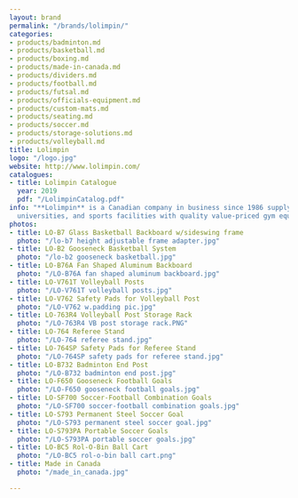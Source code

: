 ```yaml
---
layout: brand
permalink: "/brands/lolimpin/"
categories:
- products/badminton.md
- products/basketball.md
- products/boxing.md
- products/made-in-canada.md
- products/dividers.md
- products/football.md
- products/futsal.md
- products/officials-equipment.md
- products/custom-mats.md
- products/seating.md
- products/soccer.md
- products/storage-solutions.md
- products/volleyball.md
title: Lolimpin
logo: "/logo.jpg"
website: http://www.lolimpin.com/
catalogues:
- title: Lolimpin Catalogue
  year: 2019
  pdf: "/LolimpinCatalog.pdf"
info: "**Lolimpin** is a Canadian company in business since 1986 supplying schools,
  universities, and sports facilities with quality value-priced gym equipment."
photos:
- title: LO-B7 Glass Basketball Backboard w/sideswing frame
  photo: "/lo-b7 height adjustable frame adapter.jpg"
- title: LO-B2 Gooseneck Basketball System
  photo: "/lo-b2 gooseneck basketball.jpg"
- title: LO-B76A Fan Shaped Aluminum Backboard
  photo: "/LO-B76A fan shaped aluminum backboard.jpg"
- title: LO-V761T Volleyball Posts
  photo: "/LO-V761T volleyball posts.jpg"
- title: LO-V762 Safety Pads for Volleyball Post
  photo: "/LO-V762 w.padding pic.jpg"
- title: LO-763R4 Volleyball Post Storage Rack
  photo: "/LO-763R4 VB post storage rack.PNG"
- title: LO-764 Referee Stand
  photo: "/LO-764 referee stand.jpg"
- title: LO-764SP Safety Pads for Referee Stand
  photo: "/LO-764SP safety pads for referee stand.jpg"
- title: LO-B732 Badminton End Post
  photo: "/LO-B732 badminton end post.jpg"
- title: LO-F650 Gooseneck Football Goals
  photo: "/LO-F650 gooseneck football goals.jpg"
- title: LO-SF700 Soccer-Football Combination Goals
  photo: "/LO-SF700 soccer-football combination goals.jpg"
- title: LO-S793 Permanent Steel Soccer Goal
  photo: "/LO-S793 permanent steel soccer goal.jpg"
- title: LO-S793PA Portable Soccer Goals
  photo: "/LO-S793PA portable soccer goals.jpg"
- title: LO-BC5 Rol-O-Bin Ball Cart
  photo: "/LO-BC5 rol-o-bin ball cart.png"
- title: Made in Canada
  photo: "/made_in_canada.jpg"

---
```

